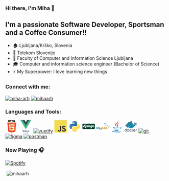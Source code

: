 ### Hi there, I'm Miha 👋

## I'm a passionate Software Developer, Sportsman and a Coffee Consumer!!

- 🏠 Ljubljana/Krško, Slovenia
- 🏢 Telekom Slovenije
- 🏫 Faculty of Computer and Information Science Ljubljana 
- 🎓 Computer and information science engineer (Bachelor of Science)
- ⚡ My Superpower: I love learning new things


### Connect with me:

[<img align="center" src="https://raw.githubusercontent.com/rahuldkjain/github-profile-readme-generator/master/src/images/icons/Social/linked-in-alt.svg" alt="miha-arh" height="30" width="40" />][linkedin]
[<img align="center" src="https://raw.githubusercontent.com/rahuldkjain/github-profile-readme-generator/master/src/images/icons/Social/instagram.svg" alt="mihaarh" height="30" width="40" />][instagram]


### Languages and Tools:

[<img src="https://raw.githubusercontent.com/devicons/devicon/master/icons/html5/html5-original-wordmark.svg" alt="html5" width="40" height="40" />][html5]
[<img src="https://raw.githubusercontent.com/devicons/devicon/master/icons/vuejs/vuejs-original-wordmark.svg" alt="vuejs" width="40" height="40" />][vuejs]
[<img src="https://bestofjs.org/logos/vuetify.svg" alt="vuetify" width="40" height="40" />][vuetify]
[<img src="https://raw.githubusercontent.com/devicons/devicon/master/icons/javascript/javascript-original.svg" alt="javascript" width="40" height="40" />][js]
[<img src="https://raw.githubusercontent.com/devicons/devicon/master/icons/python/python-original.svg" alt="python" width="40" height="40" />][python]
[<img src="https://raw.githubusercontent.com/devicons/devicon/master/icons/django/django-original.svg" alt="django" width="40" height="40" />][django]
[<img src="https://raw.githubusercontent.com/devicons/devicon/master/icons/mysql/mysql-original-wordmark.svg" alt="mysql" width="40" height="40" />][mysql]
[<img src="https://raw.githubusercontent.com/devicons/devicon/master/icons/java/java-original.svg" alt="java" width="40" height="40" />][java]
[<img src="https://raw.githubusercontent.com/devicons/devicon/master/icons/docker/docker-original-wordmark.svg" alt="docker" width="40" height="40" />][docker]
[<img src="https://www.vectorlogo.zone/logos/git-scm/git-scm-icon.svg" alt="git" width="40" height="40" />][git]
[<img src="https://www.vectorlogo.zone/logos/figma/figma-icon.svg" alt="figma" width="40" height="40" />][figma]
[<img src="https://www.vectorlogo.zone/logos/getpostman/getpostman-icon.svg" alt="postman" width="40" height="40" />][postman]


### Now Playing 🎧

[![Spotify](https://github-readme-remake.vercel.app/api/spotify)](https://open.spotify.com/user/w68ey25qrxeesmh82xsbb174e)

<p>&nbsp;<img align="center" src="https://github-readme-stats.vercel.app/api?username=mihaarh&show_icons=true&locale=en" alt="mihaarh" /></p>

[instagram]: https://instagram.com/mihaarh
[linkedin]: https://linkedin.com/in/miha-arh
[docker]: https://www.docker.com/
[django]: https://www.djangoproject.com/
[figma]: https://www.figma.com/
[git]: https://git-scm.com/
[html5]: https://www.w3.org/html/
[java]: https://www.java.com
[js]: https://developer.mozilla.org/en-US/docs/Web/JavaScript
[mysql]: https://www.mysql.com/
[postman]: https://postman.com
[python]: https://www.python.org
[vuejs]: https://vuejs.org/
[vuetify]: https://vuetifyjs.com/en/
